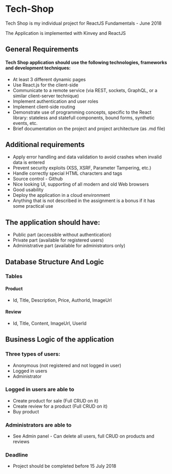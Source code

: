 # Tech-Shop
Tech Shop is my individual project for ReactJS Fundamentals - June 2018

The Application is implemented with Kinvey and ReactJS

## General Requirements
#### Tech Shop application should use the following technologies, frameworks and development techniques:
* At least 3 different dynamic pages
* Use React.js for the client-side
* Communicate to a remote service (via REST, sockets, GraphQL, or a similar client-server technique)
* Implement authentication and user roles
* Implement client-side routing
* Demonstrate use of programming concepts, specific to the React library: stateless and statefull components, bound forms, synthetic events, etc.
* Brief documentation on the project and project architecture (as .md file)

## Additional requirements
* Apply error handling and data validation to avoid crashes when invalid data is entered
* Prevent security exploits (XSS, XSRF, Parameter Tampering, etc.)
* Handle correctly special HTML characters and tags
* Source control - Github
* Nice looking UI, supporting of all modern and old Web browsers
* Good usability
* Deploy the application in a cloud environment
* Anything that is not described in the assignment is a bonus if it has some practical use

## The application should have:
* Public part (accessible without authentication)
* Private part (available for registered users)
* Administrative part (available for administrators only)

## Database Structure And Logic
### Tables

#### Product
* Id, Title, Description, Price, AuthorId, ImageUrl

#### Review
* Id, Title, Content, ImageUrl, UserId

## Business Logic of the application
### Three types of users:
* Anonymous (not registered and not logged in user)
* Logged in users
* Administrator

### Logged in users are able to
* Create product for sale (Full CRUD on it)
* Create review for a product (Full CRUD on it)
* Buy product

### Administrators are able to
* See Admin panel - Can delete all users, full CRUD on products and reviews

### Deadline
* Project should be completed before 15 July 2018
